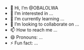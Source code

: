 - 👋 Hi, I’m @OBALOLWA
- 👀 I’m interested in ...
- 🌱 I’m currently learning ...
- 💞️ I’m looking to collaborate on ...
- 📫 How to reach me ...
- 😄 Pronouns: ...
- ⚡ Fun fact: ...

<!---
OBALOLWA/OBALOLWA is a ✨ special ✨ repository because its `README.md` (this file) appears on your GitHub profile.
You can click the Preview link to take a look at your changes.
--->
